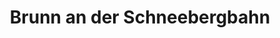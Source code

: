 ---
title: Brunn an der Schneebergbahn
url: /brunn-an-der-schneebergbahn/
latitude: 47.826
longitude: 16.16
---